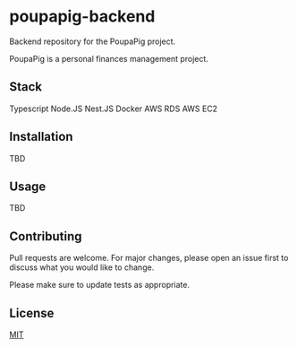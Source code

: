 # poupapig-backend
Backend repository for the PoupaPig project.

PoupaPig is a personal finances management project.

## Stack

Typescript
Node.JS
Nest.JS
Docker
AWS RDS
AWS EC2

## Installation

TBD

## Usage

TBD

## Contributing

Pull requests are welcome. For major changes, please open an issue first
to discuss what you would like to change.

Please make sure to update tests as appropriate.

## License

[MIT](https://choosealicense.com/licenses/mit/)